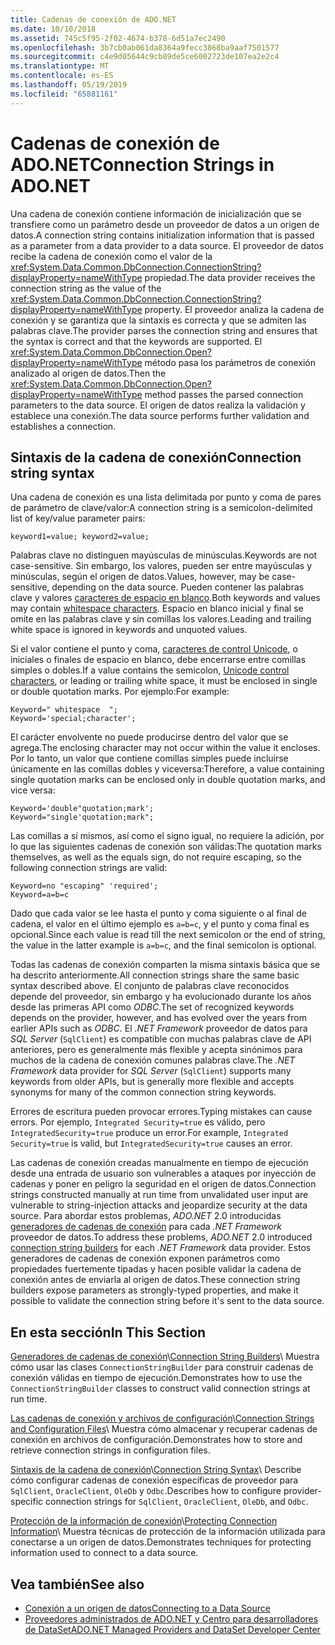```yaml
---
title: Cadenas de conexión de ADO.NET
ms.date: 10/10/2018
ms.assetid: 745c5f95-2f02-4674-b378-6d51a7ec2490
ms.openlocfilehash: 3b7cb0ab061da8364a9fecc3868ba9aaf7501577
ms.sourcegitcommit: c4e9d05644c9cb89de5ce6002723de107ea2e2c4
ms.translationtype: MT
ms.contentlocale: es-ES
ms.lasthandoff: 05/19/2019
ms.locfileid: "65881161"
---
```

# <a name="connection-strings-in-adonet"></a><span data-ttu-id="660a2-102">Cadenas de conexión de ADO.NET</span><span class="sxs-lookup"><span data-stu-id="660a2-102">Connection Strings in ADO.NET</span></span>

<span data-ttu-id="660a2-103">Una cadena de conexión contiene información de inicialización que se transfiere como un parámetro desde un proveedor de datos a un origen de datos.</span><span class="sxs-lookup"><span data-stu-id="660a2-103">A connection string contains initialization information that is passed as a parameter from a data provider to a data source.</span></span> <span data-ttu-id="660a2-104">El proveedor de datos recibe la cadena de conexión como el valor de la <xref:System.Data.Common.DbConnection.ConnectionString?displayProperty=nameWithType> propiedad.</span><span class="sxs-lookup"><span data-stu-id="660a2-104">The data provider receives the connection string as the value of the <xref:System.Data.Common.DbConnection.ConnectionString?displayProperty=nameWithType> property.</span></span> <span data-ttu-id="660a2-105">El proveedor analiza la cadena de conexión y se garantiza que la sintaxis es correcta y que se admiten las palabras clave.</span><span class="sxs-lookup"><span data-stu-id="660a2-105">The provider parses the connection string and ensures that the syntax is correct and that the keywords are supported.</span></span> <span data-ttu-id="660a2-106">El <xref:System.Data.Common.DbConnection.Open?displayProperty=nameWithType> método pasa los parámetros de conexión analizado al origen de datos.</span><span class="sxs-lookup"><span data-stu-id="660a2-106">Then the <xref:System.Data.Common.DbConnection.Open?displayProperty=nameWithType> method passes the parsed connection parameters to the data source.</span></span> <span data-ttu-id="660a2-107">El origen de datos realiza la validación y establece una conexión.</span><span class="sxs-lookup"><span data-stu-id="660a2-107">The data source performs further validation and establishes a connection.</span></span>

## <a name="connection-string-syntax"></a><span data-ttu-id="660a2-108">Sintaxis de la cadena de conexión</span><span class="sxs-lookup"><span data-stu-id="660a2-108">Connection string syntax</span></span>

<span data-ttu-id="660a2-109">Una cadena de conexión es una lista delimitada por punto y coma de pares de parámetro de clave/valor:</span><span class="sxs-lookup"><span data-stu-id="660a2-109">A connection string is a semicolon-delimited list of key/value parameter pairs:</span></span>

```
keyword1=value; keyword2=value;
```

<span data-ttu-id="660a2-110">Palabras clave no distinguen mayúsculas de minúsculas.</span><span class="sxs-lookup"><span data-stu-id="660a2-110">Keywords are not case-sensitive.</span></span> <span data-ttu-id="660a2-111">Sin embargo, los valores, pueden ser entre mayúsculas y minúsculas, según el origen de datos.</span><span class="sxs-lookup"><span data-stu-id="660a2-111">Values, however, may be case-sensitive, depending on the data source.</span></span> <span data-ttu-id="660a2-112">Pueden contener las palabras clave y valores [caracteres de espacio en blanco](https://en.wikipedia.org/wiki/Whitespace_character#Unicode).</span><span class="sxs-lookup"><span data-stu-id="660a2-112">Both keywords and values may contain [whitespace characters](https://en.wikipedia.org/wiki/Whitespace_character#Unicode).</span></span> <span data-ttu-id="660a2-113">Espacio en blanco inicial y final se omite en las palabras clave y sin comillas los valores.</span><span class="sxs-lookup"><span data-stu-id="660a2-113">Leading and trailing white space is ignored in keywords and unquoted values.</span></span>

<span data-ttu-id="660a2-114">Si el valor contiene el punto y coma, [caracteres de control Unicode](https://en.wikipedia.org/wiki/Unicode_control_characters), o iniciales o finales de espacio en blanco, debe encerrarse entre comillas simples o dobles.</span><span class="sxs-lookup"><span data-stu-id="660a2-114">If a value contains the semicolon, [Unicode control characters](https://en.wikipedia.org/wiki/Unicode_control_characters), or leading or trailing white space, it must be enclosed in single or double quotation marks.</span></span> <span data-ttu-id="660a2-115">Por ejemplo:</span><span class="sxs-lookup"><span data-stu-id="660a2-115">For example:</span></span>

```
Keyword=" whitespace  ";
Keyword='special;character';
```

<span data-ttu-id="660a2-116">El carácter envolvente no puede producirse dentro del valor que se agrega.</span><span class="sxs-lookup"><span data-stu-id="660a2-116">The enclosing character may not occur within the value it encloses.</span></span> <span data-ttu-id="660a2-117">Por lo tanto, un valor que contiene comillas simples puede incluirse únicamente en las comillas dobles y viceversa:</span><span class="sxs-lookup"><span data-stu-id="660a2-117">Therefore, a value containing single quotation marks can be enclosed only in double quotation marks, and vice versa:</span></span>

```
Keyword='double"quotation;mark';
Keyword="single'quotation;mark";
```

<span data-ttu-id="660a2-118">Las comillas a sí mismos, así como el signo igual, no requiere la adición, por lo que las siguientes cadenas de conexión son válidas:</span><span class="sxs-lookup"><span data-stu-id="660a2-118">The quotation marks themselves, as well as the equals sign, do not require escaping, so the following connection strings are valid:</span></span>

```
Keyword=no "escaping" 'required';
Keyword=a=b=c
```

<span data-ttu-id="660a2-119">Dado que cada valor se lee hasta el punto y coma siguiente o al final de cadena, el valor en el último ejemplo es `a=b=c`, y el punto y coma final es opcional.</span><span class="sxs-lookup"><span data-stu-id="660a2-119">Since each value is read till the next semicolon or the end of string, the value in the latter example is `a=b=c`, and the final semicolon is optional.</span></span>

<span data-ttu-id="660a2-120">Todas las cadenas de conexión comparten la misma sintaxis básica que se ha descrito anteriormente.</span><span class="sxs-lookup"><span data-stu-id="660a2-120">All connection strings share the same basic syntax described above.</span></span> <span data-ttu-id="660a2-121">El conjunto de palabras clave reconocidos depende del proveedor, sin embargo y ha evolucionado durante los años desde las primeras API como *ODBC*.</span><span class="sxs-lookup"><span data-stu-id="660a2-121">The set of recognized keywords depends on the provider, however, and has evolved over the years from earlier APIs such as *ODBC*.</span></span> <span data-ttu-id="660a2-122">El *.NET Framework* proveedor de datos para *SQL Server* (`SqlClient`) es compatible con muchas palabras clave de API anteriores, pero es generalmente más flexible y acepta sinónimos para muchos de la cadena de conexión comunes palabras clave.</span><span class="sxs-lookup"><span data-stu-id="660a2-122">The *.NET Framework* data provider for *SQL Server* (`SqlClient`) supports many keywords from older APIs, but is generally more flexible and accepts synonyms for many of the common connection string keywords.</span></span>

<span data-ttu-id="660a2-123">Errores de escritura pueden provocar errores.</span><span class="sxs-lookup"><span data-stu-id="660a2-123">Typing mistakes can cause errors.</span></span> <span data-ttu-id="660a2-124">Por ejemplo, `Integrated Security=true` es válido, pero `IntegratedSecurity=true` produce un error.</span><span class="sxs-lookup"><span data-stu-id="660a2-124">For example, `Integrated Security=true` is valid, but `IntegratedSecurity=true` causes an error.</span></span>

<span data-ttu-id="660a2-125">Las cadenas de conexión creadas manualmente en tiempo de ejecución desde una entrada de usuario son vulnerables a ataques por inyección de cadenas y poner en peligro la seguridad en el origen de datos.</span><span class="sxs-lookup"><span data-stu-id="660a2-125">Connection strings constructed manually at run time from unvalidated user input are vulnerable to string-injection attacks and jeopardize security at the data source.</span></span> <span data-ttu-id="660a2-126">Para abordar estos problemas, *ADO.NET* 2.0 introducidas [generadores de cadenas de conexión](../../../../docs/framework/data/adonet/connection-string-builders.md) para cada *.NET Framework* proveedor de datos.</span><span class="sxs-lookup"><span data-stu-id="660a2-126">To address these problems, *ADO.NET* 2.0 introduced [connection string builders](../../../../docs/framework/data/adonet/connection-string-builders.md) for each *.NET Framework* data provider.</span></span> <span data-ttu-id="660a2-127">Estos generadores de cadenas de conexión exponen parámetros como propiedades fuertemente tipadas y hacen posible validar la cadena de conexión antes de enviarla al origen de datos.</span><span class="sxs-lookup"><span data-stu-id="660a2-127">These connection string builders expose parameters as strongly-typed properties, and make it possible to validate the connection string before it's sent to the data source.</span></span>

## <a name="in-this-section"></a><span data-ttu-id="660a2-128">En esta sección</span><span class="sxs-lookup"><span data-stu-id="660a2-128">In This Section</span></span>

<span data-ttu-id="660a2-129">[Generadores de cadenas de conexión](../../../../docs/framework/data/adonet/connection-string-builders.md)\\</span><span class="sxs-lookup"><span data-stu-id="660a2-129">[Connection String Builders](../../../../docs/framework/data/adonet/connection-string-builders.md)\\</span></span>
<span data-ttu-id="660a2-130">Muestra cómo usar las clases `ConnectionStringBuilder` para construir cadenas de conexión válidas en tiempo de ejecución.</span><span class="sxs-lookup"><span data-stu-id="660a2-130">Demonstrates how to use the `ConnectionStringBuilder` classes to construct valid connection strings at run time.</span></span>

<span data-ttu-id="660a2-131">[Las cadenas de conexión y archivos de configuración](../../../../docs/framework/data/adonet/connection-strings-and-configuration-files.md)\\</span><span class="sxs-lookup"><span data-stu-id="660a2-131">[Connection Strings and Configuration Files](../../../../docs/framework/data/adonet/connection-strings-and-configuration-files.md)\\</span></span>
<span data-ttu-id="660a2-132">Muestra cómo almacenar y recuperar cadenas de conexión en archivos de configuración.</span><span class="sxs-lookup"><span data-stu-id="660a2-132">Demonstrates how to store and retrieve connection strings in configuration files.</span></span>

<span data-ttu-id="660a2-133">[Sintaxis de la cadena de conexión](../../../../docs/framework/data/adonet/connection-string-syntax.md)\\</span><span class="sxs-lookup"><span data-stu-id="660a2-133">[Connection String Syntax](../../../../docs/framework/data/adonet/connection-string-syntax.md)\\</span></span>
<span data-ttu-id="660a2-134">Describe cómo configurar cadenas de conexión específicas de proveedor para `SqlClient`, `OracleClient`, `OleDb` y `Odbc`.</span><span class="sxs-lookup"><span data-stu-id="660a2-134">Describes how to configure provider-specific connection strings for `SqlClient`, `OracleClient`, `OleDb`, and `Odbc`.</span></span>

<span data-ttu-id="660a2-135">[Protección de la información de conexión](../../../../docs/framework/data/adonet/protecting-connection-information.md)\\</span><span class="sxs-lookup"><span data-stu-id="660a2-135">[Protecting Connection Information](../../../../docs/framework/data/adonet/protecting-connection-information.md)\\</span></span>
<span data-ttu-id="660a2-136">Muestra técnicas de protección de la información utilizada para conectarse a un origen de datos.</span><span class="sxs-lookup"><span data-stu-id="660a2-136">Demonstrates techniques for protecting information used to connect to a data source.</span></span>

## <a name="see-also"></a><span data-ttu-id="660a2-137">Vea también</span><span class="sxs-lookup"><span data-stu-id="660a2-137">See also</span></span>

- [<span data-ttu-id="660a2-138">Conexión a un origen de datos</span><span class="sxs-lookup"><span data-stu-id="660a2-138">Connecting to a Data Source</span></span>](/cpp/data/odbc/connecting-to-a-data-source)
- [<span data-ttu-id="660a2-139">Proveedores administrados de ADO.NET y Centro para desarrolladores de DataSet</span><span class="sxs-lookup"><span data-stu-id="660a2-139">ADO.NET Managed Providers and DataSet Developer Center</span></span>](https://go.microsoft.com/fwlink/?LinkId=217917)
